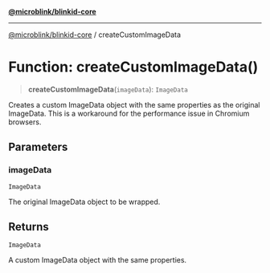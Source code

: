 [**@microblink/blinkid-core**](../README.md)

***

[@microblink/blinkid-core](../README.md) / createCustomImageData

# Function: createCustomImageData()

> **createCustomImageData**(`imageData`): `ImageData`

Creates a custom ImageData object with the same properties as the original ImageData.
This is a workaround for the performance issue in Chromium browsers.

## Parameters

### imageData

`ImageData`

The original ImageData object to be wrapped.

## Returns

`ImageData`

A custom ImageData object with the same properties.

